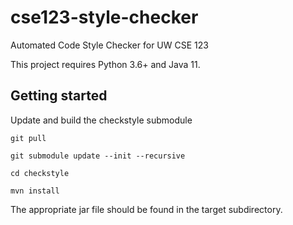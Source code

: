 # cse123-style-checker
Automated Code Style Checker for UW CSE 123

This project requires Python 3.6+ and Java 11.

## Getting started

Update and build the checkstyle submodule

```
git pull

git submodule update --init --recursive

cd checkstyle

mvn install
```

The appropriate jar file should be found in the target subdirectory.
